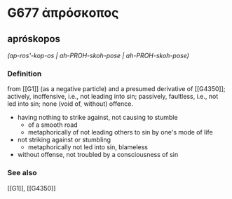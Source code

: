 # G677 ἀπρόσκοπος

## apróskopos

_(ap-ros'-kop-os | ah-PROH-skoh-pose | ah-PROH-skoh-pose)_

### Definition

from [[G1]] (as a negative particle) and a presumed derivative of [[G4350]]; actively, inoffensive, i.e., not leading into sin; passively, faultless, i.e., not led into sin; none (void of, without) offence.

- having nothing to strike against, not causing to stumble
  - of a smooth road
  - metaphorically of not leading others to sin by one's mode of life
- not striking against or stumbling
  - metaphorically not led into sin, blameless
- without offense, not troubled by a consciousness of sin

### See also

[[G1]], [[G4350]]


